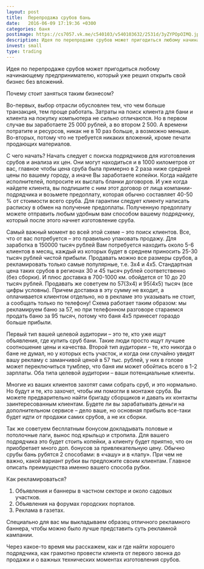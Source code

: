 ```yaml
---
layout: post
title:  Перепродажа срубов бань
date:   2016-06-09 17:19:36 +0300
categories: баня 
postimage: https://cs7057.vk.me/c540103/v540103632/2531d/3yZYPOpOIMQ.jpg
description: Идея по перепродаже срубов может пригодиться любому начинающему предпринимателю, который уже решил открыть свой бизнес без вложений. 
invest: small
type: trading
---
```


Идея по перепродаже срубов может пригодиться любому начинающему предпринимателю, который уже решил открыть свой бизнес без вложений. 

Почему стоит заняться таким бизнесом?

Во-первых, выбор отрасли обусловлен тем, что чем больше транзакция, тем проще работать. Затраты на поиск клиента для бани и клиента на покупку компьютера не сильно отличаются. Но в первом случае вы заработаете 25 000 рублей, а во втором 2 500. А времени потратите и ресурсов, никак не в 10 раз больше, а возможно меньше.
Во-вторых, потому что не требуется никаких вложений, кроме печати продающих материалов.

С чего начать?
Начать следует с поиска подрядчиков для изготовления срубов и анализа их цен. Они могут находиться и в 1000 километров от вас, главное чтобы цена сруба была примерно в 2 раза ниже средней цены по вашему городу, а иначе Вы заработаете копейки. Когда найдете исполнителей, попросите их выслать бланки договоров. И уже когда найдете клиента, вы подпишите с ним этот договор от лица компании-подрядчика и возьмете предоплату, которая обычно составляет 40-50 % от стоимости всего сруба. Для гарантии следует клиенту написать расписку в обмен на получение предоплаты. Полученную предоплату можете отправить любым удобным вам способом вашему подрядчику, который после этого начнет изготовление сруба. 

Самый важный момент во всей этой схеме – это поиск клиентов. Все, что от вас потребуется – это правильно упаковать продажу. Для заработка в 150000 тысяч рублей Вам потребуется находить около 5-6 клиентов в месяц, каждый из которых будет в среднем приносить 25-30 тысяч рублей чистой прибыли. Продавать можно все размеры срубов, а рекламировать только самые популярные, т.е. 3х4 и 4х5. Стандартная цена таких срубов в регионах 30 и 45 тысяч рублей соответственно (без сборки). И плюс доставка в 700-1000 км. обойдется от 10 до 20 тысяч рублей. Продавать же советуем по 57(3х4) и 95(4х5) тысяч (все цифры условны). Причем доставка в эту сумму не входит, а оплачивается клиентом отдельно, но в рекламе это указывать не стоит, а сообщать только по телефону! Схема работает таким образом: мы рекламируем баню за 57, но при телефонном разговоре стараемся продать баню за 95 тысяч, потому что баня 4х5 принесет гораздо больше прибыли.

Первый тип вашей целевой аудитории – это те, кто уже ищут объявления, где купить сруб бани. Такие люди просто ищут лучшее соотношение цены и качества. Второй тип аудитории – те, кто никогда о бане не думал, но у которых есть участок, и когда они случайно увидят вашу рекламу с заманчивой ценой в 57 тыс. рублей, у них в голове может переключиться тумблер, что баня им может обойтись всего в 1-2 зарплаты. Оба типа целевой аудитории – ваши потенциальные клиенты.

Многие из ваших клиентов захотят сами собрать сруб, и это нормально. Но будут и те, кто захочет, чтобы им помогли в монтаже сруба. Вы можете предварительно найти бригаду сборщиков и давать их контакты заинтересованным клиентам. Будете ли вы зарабатывать деньги на дополнительном сервисе – дело ваше, но основная прибыль все-таки будет идти от продажи самих срубов, а не их сборки. 

Так же советуем бесплатным бонусом докладывать половые и потолочные лаги, вынос под крыльцо и стропила. Для вашего подрядчика это будет стоить копейки, а клиенту будет приятно, что он приобретает много доп. бонусов за привлекательную цену.
Обычно срубы бань рубятся 2 способами: в «чашу» и в «лапу». При чем не важно, какой вариант рубки вы предложите своим клиентам. Главное описать преимущества именно вашего способа рубки. 

Как рекламироваться? 
1. Объявления и баннеры в частном секторе и около садовых участков.
2. Объявления на форумах городских порталов.
3. Реклама в газетах.

Специально для вас мы выкладываем образец отличного рекламного баннера, чтобы можно было лучше представить суть рекламной кампании. 

Через какое-то время мы расскажем, как и где найти хорошего подрядчика, как грамотно провести клиента от первого звонка до продажи и о важных технических моментах изготовления срубов.
